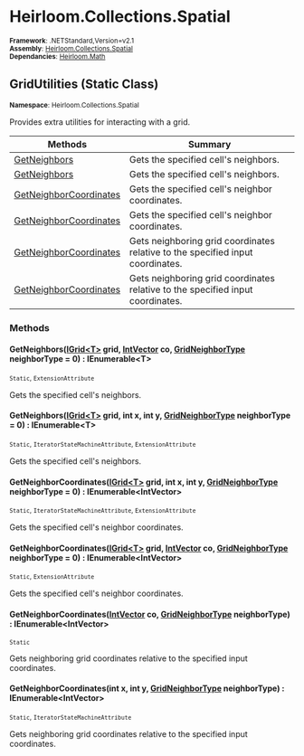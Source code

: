 # Heirloom.Collections.Spatial

<small>**Framework**: .NETStandard,Version=v2.1</small>  
<small>**Assembly**: [Heirloom.Collections.Spatial](../Heirloom.Collections.Spatial/Heirloom.Collections.Spatial.md)</small>  
<small>**Dependancies**: [Heirloom.Math](../Heirloom.Math/Heirloom.Math.md)</small>  

## GridUtilities (Static Class)
<small>**Namespace**: Heirloom.Collections.Spatial</sub></small>  

Provides extra utilities for interacting with a grid.

| Methods | Summary |
|---------|---------|
| [GetNeighbors<T>](#GETF9E41AA2) | Gets the specified cell's neighbors. |
| [GetNeighbors<T>](#GET44C2288D) | Gets the specified cell's neighbors. |
| [GetNeighborCoordinates<T>](#GETCCCEB44D) | Gets the specified cell's neighbor coordinates. |
| [GetNeighborCoordinates<T>](#GET7098F10E) | Gets the specified cell's neighbor coordinates. |
| [GetNeighborCoordinates](#GETB5329BCB) | Gets neighboring grid coordinates relative to the specified input coordinates. |
| [GetNeighborCoordinates](#GETFFBC511E) | Gets neighboring grid coordinates relative to the specified input coordinates. |

### Methods

#### <a name="GETF9E41AA2"></a>GetNeighbors<T>([IGrid\<T>](Heirloom.Collections.Spatial.IGrid[T].md) grid, [IntVector](../Heirloom.Math/Heirloom.Math.IntVector.md) co, [GridNeighborType](Heirloom.Collections.Spatial.GridNeighborType.md) neighborType = 0) : IEnumerable\<T>

<small>`Static`, `ExtensionAttribute`</small>

Gets the specified cell's neighbors.


#### <a name="GET44C2288D"></a>GetNeighbors<T>([IGrid\<T>](Heirloom.Collections.Spatial.IGrid[T].md) grid, int x, int y, [GridNeighborType](Heirloom.Collections.Spatial.GridNeighborType.md) neighborType = 0) : IEnumerable\<T>

<small>`Static`, `IteratorStateMachineAttribute`, `ExtensionAttribute`</small>

Gets the specified cell's neighbors.


#### <a name="GETCCCEB44D"></a>GetNeighborCoordinates<T>([IGrid\<T>](Heirloom.Collections.Spatial.IGrid[T].md) grid, int x, int y, [GridNeighborType](Heirloom.Collections.Spatial.GridNeighborType.md) neighborType = 0) : IEnumerable\<IntVector>

<small>`Static`, `IteratorStateMachineAttribute`, `ExtensionAttribute`</small>

Gets the specified cell's neighbor coordinates.


#### <a name="GET7098F10E"></a>GetNeighborCoordinates<T>([IGrid\<T>](Heirloom.Collections.Spatial.IGrid[T].md) grid, [IntVector](../Heirloom.Math/Heirloom.Math.IntVector.md) co, [GridNeighborType](Heirloom.Collections.Spatial.GridNeighborType.md) neighborType = 0) : IEnumerable\<IntVector>

<small>`Static`, `ExtensionAttribute`</small>

Gets the specified cell's neighbor coordinates.


#### <a name="GETB5329BCB"></a>GetNeighborCoordinates([IntVector](../Heirloom.Math/Heirloom.Math.IntVector.md) co, [GridNeighborType](Heirloom.Collections.Spatial.GridNeighborType.md) neighborType) : IEnumerable\<IntVector>

<small>`Static`</small>

Gets neighboring grid coordinates relative to the specified input coordinates.


#### <a name="GETFFBC511E"></a>GetNeighborCoordinates(int x, int y, [GridNeighborType](Heirloom.Collections.Spatial.GridNeighborType.md) neighborType) : IEnumerable\<IntVector>

<small>`Static`, `IteratorStateMachineAttribute`</small>

Gets neighboring grid coordinates relative to the specified input coordinates.


